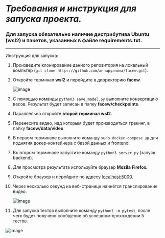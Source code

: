 <h1><i>Требования и инструкция для запуска проекта.</i></h1>


### Для запуска обязательно наличие дистрибутива Ubuntu (wsl2) и пакетов, указанных в файле requirements.txt.
---
Инструкция для запуска:
1) Произведите клонирование данного репозитория на локальный компьтер (`git clone https://github.com/annapyanova/facew.git`).
2) Откройте терминал **wsl2** и перейдите в дирректорию **facew**.

      ![image](https://user-images.githubusercontent.com/90253693/169549078-1f5e1a8e-0c8d-48a7-bdc9-a51ef7905052.jpg)

3) С помощью команды `python3 save_model.py` выполните конвертацию весов.
Результат будет записан в папку **facew/checkpoints**.
4) Параллельно откройте **второй терминал wsl2**.
5) Перенесите видео, над которым будет производиться трекинг, в папку **facew/data/video**.
6) В первом терминале выполните команду `sudo docker-compose up` для поднятия докер-контейнера с 
базой данных и frontend.
7) Во втором терминале запустите команду `python3 server.py` (запуск backend).
8) Для просмотра результата используйте браузер **Mozila Firefox**.
9) Откройте браузер и перейдите по адресу [localhost:5000](http://localhost:5000/).
10) Через несколько секунд на веб-странице начнётся транслирование видео.

      ![image](https://user-images.githubusercontent.com/90253693/169554977-64720270-91ad-4fb0-b09e-d868002e7537.jpg)

11) Для запуска тестов выполните команду `python3 -m pytest`, после чего будет получено
сообщение об успешном прохождении 5 тестов.

   ![image](https://user-images.githubusercontent.com/90253693/169556039-c2d1096f-35e1-461f-af7f-e08204086f7c.png)
 
 
